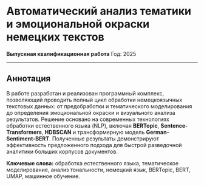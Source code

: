 # Автоматический анализ тематики и эмоциональной окраски немецких текстов

**Выпускная квалификационная работа**
Год: 2025

---

## Аннотация

В работе разработан и реализован программный комплекс, позволяющий проводить полный цикл обработки немецкоязычных текстовых данных: от предобработки и тематического моделирования до определения эмоциональной окраски и визуального анализа результатов. Решение основано на современных технологиях обработки естественного языка (NLP), включая **BERTopic**, **Sentence-Transformers**, **HDBSCAN** и трансформерную модель **German-Sentiment-BERT**. Полученные результаты демонстрируют эффективность предложенного подхода для быстрой разведочной аналитики больших корпусов документов.

**Ключевые слова:** обработка естественного языка, тематическое моделирование, анализ тональности, немецкий язык, BERTopic, BERT, UMAP, машинное обучение.
